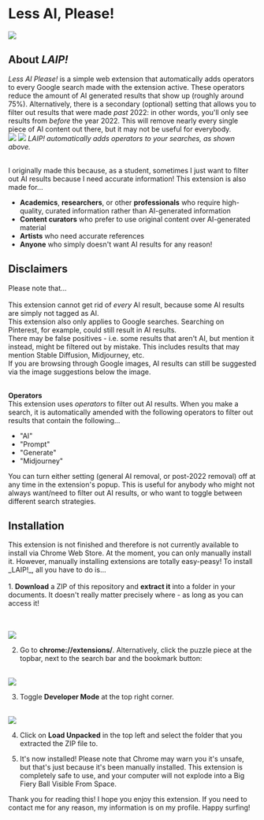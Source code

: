 <h1>Less AI, Please!</h1>

<img src="https://i.imgur.com/letnmps.png" />

<h2>About <i>LAIP!</i></h2>
<i>Less AI Please!</i> is a simple web extension that automatically adds operators to every Google search made with the extension active. These operators reduce the amount of AI generated results that show up (roughly around 75%). Alternatively, there is a secondary (optional) setting that allows you to filter out results that were made <i>past</i> 2022: in other words, you'll only see results from <i>before</i> the year 2022. This will remove nearly every single piece of AI content out there, but it may not be useful for everybody.<br>

<img src="https://i.imgur.com/YIzpFPn.png" />
<img src="https://i.imgur.com/Jd8UNTb.png" />
<i>LAIP! automatically adds operators to your searches, as shown above.</i>
<br><br>

I originally made this because, as a student, sometimes I just want to filter out AI results because I need accurate information! 
This extension is also made for...
- <b>Academics</b>, <b>researchers</b>, or other <b>professionals</b> who require high-quality, curated information rather than AI-generated information
- <b>Content curators</b> who prefer to use original content over AI-generated material
- <b>Artists</b> who need accurate references
- <b>Anyone</b> who simply doesn't want AI results for any reason! 

<h2>Disclaimers</h2>
Please note that... <br><br>
This extension cannot get rid of <i>every</i> AI result, because some AI results are simply not tagged as AI. <br>
This extension also only applies to Google searches. Searching on Pinterest, for example, could still result in AI results. <br>
There may be false positives - i.e. some results that aren't AI, but mention it instead, might be filtered out by mistake. This includes results that may mention Stable Diffusion, Midjourney, etc. <br>
If you are browsing through Google images, AI results can still be suggested via the image suggestions below the image.  <br>

<br><b>Operators</b><br>
This extension uses <i>operators</i> to filter out AI results. When you make a search, it is automatically amended with the following operators to filter out results that contain the following... 
- "AI"
- "Prompt"
- "Generate"
- "Midjourney"

You can turn either setting (general AI removal, or post-2022 removal) off at any time in the extension's popup. This is useful for anybody who might not always want/need to filter out AI results, or who want to toggle between different search strategies. 

<h2>Installation</h2>
This extension is not finished and therefore is not currently available to install via Chrome Web Store. At the moment, you can only manually install it. However, manually installing extensions are totally easy-peasy! To install _LAIP!_, all you have to do is... <br><br>
1. <b>Download</b> a ZIP of this repository and <b>extract it</b> into a folder in your documents. It doesn't really matter precisely where - as long as you can access it! 

<br><br>
<img src="https://i.imgur.com/SK7baKs.png" />
<br>

2. Go to <b>chrome://extensions/</b>. Alternatively, click the puzzle piece at the topbar, next to the search bar and the bookmark button: 
<br>
<img src="https://i.imgur.com/MUptt55.png"/>
<br>

3. Toggle **Developer Mode** at the top right corner.

<br>
<img src="https://i.imgur.com/o7cM4PS.png"/>
<br>

4. Click on <b>Load Unpacked</b> in the top left and select the folder that you extracted the ZIP file to.

5. It's now installed! Please note that Chrome may warn you it's unsafe, but that's just because it's been manually installed. This extension is completely safe to use, and your computer will not explode into a Big Fiery Ball Visible From Space.

Thank you for reading this! I hope you enjoy this extension. If you need to contact me for any reason, my information is on my profile. Happy surfing! 
